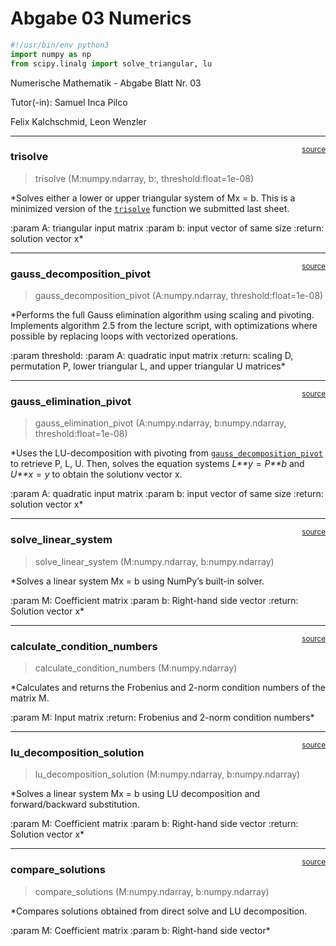 # Abgabe 03 Numerics


<!-- WARNING: THIS FILE WAS AUTOGENERATED! DO NOT EDIT! -->

``` python
#!/usr/bin/env python3
import numpy as np
from scipy.linalg import solve_triangular, lu
```

Numerische Mathematik - Abgabe Blatt Nr. 03

Tutor(-in): Samuel Inca Pilco

Felix Kalchschmid, Leon Wenzler

------------------------------------------------------------------------

<a
href="https://github.com/flupppi/networks/blob/main/networks/abgabe03.py#L8"
target="_blank" style="float:right; font-size:smaller">source</a>

### trisolve

>  trisolve (M:numpy.ndarray, b:<built-infunctionarray>,
>                threshold:float=1e-08)

\*Solves either a lower or upper triangular system of Mx = b. This is a
minimized version of the
[`trisolve`](https://flupppi.github.io/networks/abgabe_blatt_3_kalchschmid_wenzler.html#trisolve)
function we submitted last sheet.

:param A: triangular input matrix :param b: input vector of same size
:return: solution vector x\*

------------------------------------------------------------------------

<a
href="https://github.com/flupppi/networks/blob/main/networks/abgabe03.py#L50"
target="_blank" style="float:right; font-size:smaller">source</a>

### gauss_decomposition_pivot

>  gauss_decomposition_pivot (A:numpy.ndarray, threshold:float=1e-08)

\*Performs the full Gauss elimination algorithm using scaling and
pivoting. Implements algorithm 2.5 from the lecture script, with
optimizations where possible by replacing loops with vectorized
operations.

:param threshold: :param A: quadratic input matrix :return: scaling D,
permutation P, lower triangular L, and upper triangular U matrices\*

------------------------------------------------------------------------

<a
href="https://github.com/flupppi/networks/blob/main/networks/abgabe03.py#L101"
target="_blank" style="float:right; font-size:smaller">source</a>

### gauss_elimination_pivot

>  gauss_elimination_pivot (A:numpy.ndarray, b:numpy.ndarray,
>                               threshold:float=1e-08)

\*Uses the LU-decomposition with pivoting from
[`gauss_decomposition_pivot`](https://flupppi.github.io/networks/abgabe_blatt_3_kalchschmid_wenzler.html#gauss_decomposition_pivot)
to retrieve P, L, U. Then, solves the equation systems *L**y* = *P**b*
and *U**x* = *y* to obtain the solutionv vector x.

:param A: quadratic input matrix :param b: input vector of same size
:return: solution vector x\*

------------------------------------------------------------------------

<a
href="https://github.com/flupppi/networks/blob/main/networks/abgabe03.py#L119"
target="_blank" style="float:right; font-size:smaller">source</a>

### solve_linear_system

>  solve_linear_system (M:numpy.ndarray, b:numpy.ndarray)

\*Solves a linear system Mx = b using NumPy’s built-in solver.

:param M: Coefficient matrix :param b: Right-hand side vector :return:
Solution vector x\*

------------------------------------------------------------------------

<a
href="https://github.com/flupppi/networks/blob/main/networks/abgabe03.py#L135"
target="_blank" style="float:right; font-size:smaller">source</a>

### calculate_condition_numbers

>  calculate_condition_numbers (M:numpy.ndarray)

\*Calculates and returns the Frobenius and 2-norm condition numbers of
the matrix M.

:param M: Input matrix :return: Frobenius and 2-norm condition numbers\*

------------------------------------------------------------------------

<a
href="https://github.com/flupppi/networks/blob/main/networks/abgabe03.py#L150"
target="_blank" style="float:right; font-size:smaller">source</a>

### lu_decomposition_solution

>  lu_decomposition_solution (M:numpy.ndarray, b:numpy.ndarray)

\*Solves a linear system Mx = b using LU decomposition and
forward/backward substitution.

:param M: Coefficient matrix :param b: Right-hand side vector :return:
Solution vector x\*

------------------------------------------------------------------------

<a
href="https://github.com/flupppi/networks/blob/main/networks/abgabe03.py#L173"
target="_blank" style="float:right; font-size:smaller">source</a>

### compare_solutions

>  compare_solutions (M:numpy.ndarray, b:numpy.ndarray)

\*Compares solutions obtained from direct solve and LU decomposition.

:param M: Coefficient matrix :param b: Right-hand side vector\*
